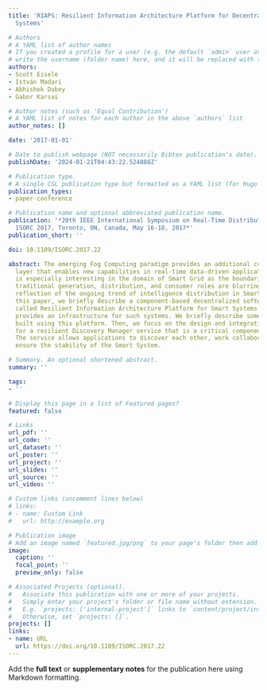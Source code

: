 ```yaml
---
title: 'RIAPS: Resilient Information Architecture Platform for Decentralized Smart
  Systems'

# Authors
# A YAML list of author names
# If you created a profile for a user (e.g. the default `admin` user at `content/authors/admin/`), 
# write the username (folder name) here, and it will be replaced with their full name and linked to their profile.
authors:
- Scott Eisele
- István Madari
- Abhishek Dubey
- Gabor Karsai

# Author notes (such as 'Equal Contribution')
# A YAML list of notes for each author in the above `authors` list
author_notes: []

date: '2017-01-01'

# Date to publish webpage (NOT necessarily Bibtex publication's date).
publishDate: '2024-01-21T04:43:22.524888Z'

# Publication type.
# A single CSL publication type but formatted as a YAML list (for Hugo requirements).
publication_types:
- paper-conference

# Publication name and optional abbreviated publication name.
publication: '*20th IEEE International Symposium on Real-Time Distributed Computing,
  ISORC 2017, Toronto, ON, Canada, May 16-18, 2017*'
publication_short: ''

doi: 10.1109/ISORC.2017.22

abstract: The emerging Fog Computing paradigm provides an additional computational
  layer that enables new capabilities in real-time data-driven applications. This
  is especially interesting in the domain of Smart Grid as the boundaries between
  traditional generation, distribution, and consumer roles are blurring. This is a
  reflection of the ongoing trend of intelligence distribution in Smart Systems. In
  this paper, we briefly describe a component-based decentralized software platform
  called Resilient Information Architecture Platform for Smart Systems (RIAPS) which
  provides an infrastructure for such systems. We briefly describe some initial applications
  built using this platform. Then, we focus on the design and integration choices
  for a resilient Discovery Manager service that is a critical component of this infrastructure.
  The service allows applications to discover each other, work collaboratively, and
  ensure the stability of the Smart System.

# Summary. An optional shortened abstract.
summary: ''

tags:
- ''

# Display this page in a list of Featured pages?
featured: false

# Links
url_pdf: ''
url_code: ''
url_dataset: ''
url_poster: ''
url_project: ''
url_slides: ''
url_source: ''
url_video: ''

# Custom links (uncomment lines below)
# links:
# - name: Custom Link
#   url: http://example.org

# Publication image
# Add an image named `featured.jpg/png` to your page's folder then add a caption below.
image:
  caption: ''
  focal_point: ''
  preview_only: false

# Associated Projects (optional).
#   Associate this publication with one or more of your projects.
#   Simply enter your project's folder or file name without extension.
#   E.g. `projects: ['internal-project']` links to `content/project/internal-project/index.md`.
#   Otherwise, set `projects: []`.
projects: []
links:
- name: URL
  url: https://doi.org/10.1109/ISORC.2017.22
---
```


Add the **full text** or **supplementary notes** for the publication here using Markdown formatting.

